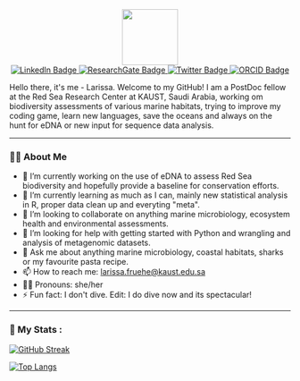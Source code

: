 
<div id="header" align="center">
  <img src="https://media.giphy.com/media/jz7nZTW5oEBZAAZ4ge/giphy.gif" width="100"/>
</div>


<div id="badges" align="center">
  <a href="https://www.linkedin.com/in/dr-larissa-fr%C3%BChe-6761461ba/">
    <img src="https://img.shields.io/badge/LinkedIn-darkblue?style=for-the-badge&logo=linkedin&logoColor=white" alt="LinkedIn Badge"/>
  </a>
    <a href="https://www.researchgate.net/profile/Larissa-Fruehe">
    <img src="https://img.shields.io/badge/ResearchGate-turquoise?style=for-the-badge&logo=researchgate&logoColor=white" alt="ResearchGate Badge"/>
  </a>
  <a href="https://mobile.twitter.com/_lexscience">
    <img src="https://img.shields.io/badge/Twitter-blue?style=for-the-badge&logo=twitter&logoColor=white" alt="Twitter Badge"/>
  </a>
   <a href="https://orcid.org/my-orcid?orcid=0000-0001-5441-5971">
    <img src="https://img.shields.io/badge/ORCID-lightgreen?style=for-the-badge&logo=orcid&logoColor=white" alt="ORCID Badge"/>
  </a>
</div>

<div align="center">
    <img src="https://komarev.com/ghpvc/?username=lexscience&style=flat-round&color=green" alt=""/>
</div>


Hello there, it's me - Larissa. Welcome to my GitHub! I am a PostDoc fellow at the Red Sea Research Center at KAUST, Saudi Arabia, working om biodiversity assessments of various marine habitats, trying to improve my coding game, learn new languages, save the oceans and always on the hunt for eDNA or new input for sequence data analysis. 

---

### :woman_technologist: About Me

- :dna: I’m currently working on the use of eDNA to assess Red Sea biodiversity and hopefully provide a baseline for conservation efforts. 
- 🌱 I’m currently learning as much as I can, mainly new statistical analysis in R, proper data clean up and everyting "meta". 
- 👯 I’m looking to collaborate on anything marine microbiology, ecosystem health and environmental assessments. 
- 🤔 I’m looking for help with getting started with Python and wrangling and analysis of metagenomic datasets.
- 💬 Ask me about anything marine microbiology, coastal habitats, sharks or my favourite pasta recipe. 
- 📫 How to reach me: larissa.fruehe@kaust.edu.sa
- :standing_woman: Pronouns: she/her
- ⚡ Fun fact: I don't dive. Edit: I do dive now and its spectacular!


---
### :space_invader: My Stats :

[![GitHub Streak](http://github-readme-streak-stats.herokuapp.com?user=lexscience&hide_border=true&date_format=j%20M%5B%20Y%5D)](https://git.io/streak-stats)

[![Top Langs](https://github-readme-stats.vercel.app/api/top-langs/?username=lexscience&layout=compact)](https://github.com/anuraghazra/github-readme-stats)
